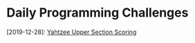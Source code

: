 # Daily Programming Challenges

[2019-12-28]: [Yahtzee Upper Section Scoring](yahtzee-upper-section-scoring/README.md)

